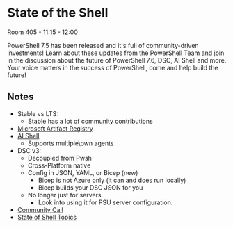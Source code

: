 # State of the Shell

Room 405 - 11:15 - 12:00

PowerShell 7.5 has been released and it's full of community-driven investments! Learn about these
updates from the PowerShell Team and join in the discussion about the future of PowerShell 7.6, DSC,
AI Shell and more. Your voice matters in the success of PowerShell, come and help build the future!

## Notes

- Stable vs LTS:
  - Stable has a lot of community contributions
- [Microsoft Artifact Registry](https://mcr.microsoft.com/)
- [AI Shell](https://learn.microsoft.com/en-us/powershell/utility-modules/aishell/overview?view=ps-modules)
  - Supports multiple\own agents
- DSC v3:
  - Decoupled from Pwsh
  - Cross-Platform native
  - Config in JSON, YAML, or Bicep (new)
    - Bicep is not Azure only (it can and does run locally)
    - Bicep builds your DSC JSON for you
  - No longer just for servers.
    - Look into using it for PSU server configuration.
- [Community Call](aka.ms/PSCommunityCallInfo)
- [State of Shell Topics](aka.ms/SOTS2025)
